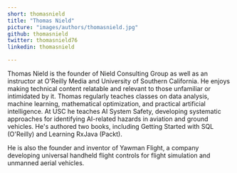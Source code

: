 ```yaml
---
short: thomasnield
title: "Thomas Nield"
picture: "images/authors/thomasnield.jpg"
github: thomasnield
twitter: thomasnield76
linkedin: thomasnield

---
```


Thomas Nield is the founder of Nield Consulting Group as well as an instructor at O'Reilly Media and University of Southern California. He enjoys making technical content relatable and relevant to those unfamiliar or intimidated by it. Thomas regularly teaches classes on data analysis, machine learning, mathematical optimization, and practical artificial intelligence. At USC he teaches AI System Safety, developing systematic approaches for identifying AI-related hazards in aviation and ground vehicles. He's authored two books, including Getting Started with SQL (O'Reilly) and Learning RxJava (Packt).

He is also the founder and inventor of Yawman Flight, a company developing universal handheld flight controls for flight simulation and unmanned aerial vehicles.